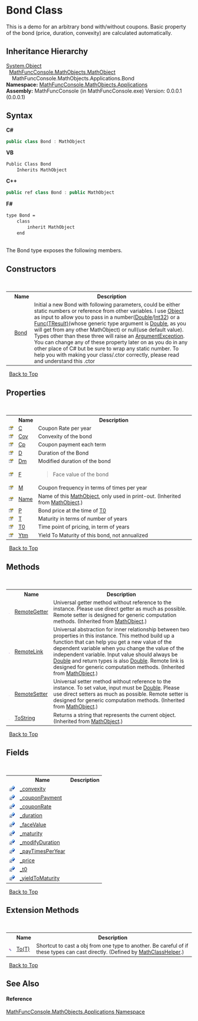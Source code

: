 # Bond Class
 

This is a demo for an arbitrary bond with/without coupons. Basic property of the bond (price, duration, convexity) are calculated automatically.


## Inheritance Hierarchy
<a href="http://msdn2.microsoft.com/en-us/library/e5kfa45b" target="_blank">System.Object</a><br />&nbsp;&nbsp;<a href="bce605e3-e729-258a-0e66-9bfb6e48c607">MathFuncConsole.MathObjects.MathObject</a><br />&nbsp;&nbsp;&nbsp;&nbsp;MathFuncConsole.MathObjects.Applications.Bond<br />
**Namespace:**&nbsp;<a href="d9e4b2f9-9258-2f31-ca55-43e6b838bbc3">MathFuncConsole.MathObjects.Applications</a><br />**Assembly:**&nbsp;MathFuncConsole (in MathFuncConsole.exe) Version: 0.0.0.1 (0.0.0.1)

## Syntax

**C#**<br />
``` C#
public class Bond : MathObject
```

**VB**<br />
``` VB
Public Class Bond
	Inherits MathObject
```

**C++**<br />
``` C++
public ref class Bond : public MathObject
```

**F#**<br />
``` F#
type Bond =  
    class
        inherit MathObject
    end
```

<br />
The Bond type exposes the following members.


## Constructors
&nbsp;<table><tr><th></th><th>Name</th><th>Description</th></tr><tr><td>![Public method](media/pubmethod.gif "Public method")</td><td><a href="d3641eb2-fb12-49c3-2d9e-4a1d9e109408">Bond</a></td><td>
Initial a new Bond with following parameters, could be either static numbers or reference from other variables. I use <a href="http://msdn2.microsoft.com/en-us/library/e5kfa45b" target="_blank">Object</a> as input to allow you to pass in a number(<a href="http://msdn2.microsoft.com/en-us/library/643eft0t" target="_blank">Double</a>/<a href="http://msdn2.microsoft.com/en-us/library/td2s409d" target="_blank">Int32</a>) or a <a href="http://msdn2.microsoft.com/en-us/library/bb534960" target="_blank">Func(TResult)</a>(whose generic type argument is <a href="http://msdn2.microsoft.com/en-us/library/643eft0t" target="_blank">Double</a>, as you will get from any other MathObject) or null(use default value). Types other than these three will raise an <a href="http://msdn2.microsoft.com/en-us/library/3w1b3114" target="_blank">ArgumentException</a>. You can change any of these property later on as you do in any other place of C# but be sure to wrap any static number. 
To help you with making your class/.ctor correctly, please read and understand this .ctor</td></tr></table>&nbsp;
<a href="#bond-class">Back to Top</a>

## Properties
&nbsp;<table><tr><th></th><th>Name</th><th>Description</th></tr><tr><td>![Public property](media/pubproperty.gif "Public property")</td><td><a href="19c63809-1fe4-c900-6c24-436045d9a5a9">C</a></td><td>
Coupon Rate per year</td></tr><tr><td>![Public property](media/pubproperty.gif "Public property")</td><td><a href="e423ca6e-0abd-263e-7bb2-5e1f22395171">Cov</a></td><td>
Convexity of the bond</td></tr><tr><td>![Public property](media/pubproperty.gif "Public property")</td><td><a href="2ae0d38c-bb13-88b0-66ea-2092e7f86f4f">Cp</a></td><td>
Coupon payment each term</td></tr><tr><td>![Public property](media/pubproperty.gif "Public property")</td><td><a href="6347a74e-6eb0-bdc0-8e74-527ae8c79be9">D</a></td><td>
Duration of the Bond</td></tr><tr><td>![Public property](media/pubproperty.gif "Public property")</td><td><a href="8db696e3-c1df-b11c-f920-0f29130e0110">Dm</a></td><td>
Modified duration of the bond</td></tr><tr><td>![Public property](media/pubproperty.gif "Public property")</td><td><a href="ee56eae5-fba0-b647-c5a0-4f49603555d0">F</a></td><td>
>Face value of the bond</td></tr><tr><td>![Public property](media/pubproperty.gif "Public property")</td><td><a href="e17a4e0c-39d5-918c-059d-4593e820904a">M</a></td><td>
Coupon frequency in terms of times per year</td></tr><tr><td>![Public property](media/pubproperty.gif "Public property")</td><td><a href="7c6d74af-467f-3271-ca40-a41261eb9865">Name</a></td><td>
Name of this <a href="bce605e3-e729-258a-0e66-9bfb6e48c607">MathObject</a>, only used in print-out.
 (Inherited from <a href="bce605e3-e729-258a-0e66-9bfb6e48c607">MathObject</a>.)</td></tr><tr><td>![Public property](media/pubproperty.gif "Public property")</td><td><a href="a0c92551-52a2-6a5f-a730-7b9420d9fb3a">P</a></td><td>
Bond price at the time of <a href="d13b7128-a76f-9867-52aa-0e2d61abb42c">T0</a></td></tr><tr><td>![Public property](media/pubproperty.gif "Public property")</td><td><a href="514073a5-383c-f28d-fd61-573a206c4541">T</a></td><td>
Maturity in terms of number of years</td></tr><tr><td>![Public property](media/pubproperty.gif "Public property")</td><td><a href="d13b7128-a76f-9867-52aa-0e2d61abb42c">T0</a></td><td>
Time point of pricing, in term of years</td></tr><tr><td>![Public property](media/pubproperty.gif "Public property")</td><td><a href="841b52e4-dd4c-169e-6d1a-81e97e89f2f0">Ytm</a></td><td>
Yield To Maturity of this bond, not annualized</td></tr></table>&nbsp;
<a href="#bond-class">Back to Top</a>

## Methods
&nbsp;<table><tr><th></th><th>Name</th><th>Description</th></tr><tr><td>![Public method](media/pubmethod.gif "Public method")</td><td><a href="090965dd-a373-63b1-08c1-bc38738ea2ad">RemoteGetter</a></td><td>
Universal getter method without reference to the instance. Please use direct getter as much as possible. Remote setter is designed for generic computation methods.
 (Inherited from <a href="bce605e3-e729-258a-0e66-9bfb6e48c607">MathObject</a>.)</td></tr><tr><td>![Public method](media/pubmethod.gif "Public method")</td><td><a href="f27fefd1-791f-1bb1-3e1e-c8d33f566812">RemoteLink</a></td><td>
Universal abstraction for inner relationship between two properties in this instance. This method build up a function that can help you get a new value of the dependent variable when you change the value of the independent variable. Input value should always be <a href="http://msdn2.microsoft.com/en-us/library/643eft0t" target="_blank">Double</a> and return types is also <a href="http://msdn2.microsoft.com/en-us/library/643eft0t" target="_blank">Double</a>. Remote link is designed for generic computation methods.
 (Inherited from <a href="bce605e3-e729-258a-0e66-9bfb6e48c607">MathObject</a>.)</td></tr><tr><td>![Public method](media/pubmethod.gif "Public method")</td><td><a href="9549b6b3-3f98-bc2d-f2fe-10355f8d5464">RemoteSetter</a></td><td>
Universal setter method without reference to the instance. To set value, input must be <a href="http://msdn2.microsoft.com/en-us/library/643eft0t" target="_blank">Double</a>. Please use direct setters as much as possible. Remote setter is designed for generic computation methods.
 (Inherited from <a href="bce605e3-e729-258a-0e66-9bfb6e48c607">MathObject</a>.)</td></tr><tr><td>![Public method](media/pubmethod.gif "Public method")</td><td><a href="da420a04-08e1-4ec7-b29f-b8446ae7263d">ToString</a></td><td>
Returns a string that represents the current object.
 (Inherited from <a href="bce605e3-e729-258a-0e66-9bfb6e48c607">MathObject</a>.)</td></tr></table>&nbsp;
<a href="#bond-class">Back to Top</a>

## Fields
&nbsp;<table><tr><th></th><th>Name</th><th>Description</th></tr><tr><td>![Private field](media/privfield.gif "Private field")</td><td><a href="f55d122d-0109-bc55-a4e7-6b86fdcdd947">_convexity</a></td><td /></tr><tr><td>![Private field](media/privfield.gif "Private field")</td><td><a href="f875c7e5-bbf1-7f2d-0170-3aad3312daf5">_couponPayment</a></td><td /></tr><tr><td>![Private field](media/privfield.gif "Private field")</td><td><a href="4935ce1c-89b6-c6e7-3ff2-0457914e67da">_couponRate</a></td><td /></tr><tr><td>![Private field](media/privfield.gif "Private field")</td><td><a href="e8eaec8c-a07c-2410-dac2-5853239fcdfd">_duration</a></td><td /></tr><tr><td>![Private field](media/privfield.gif "Private field")</td><td><a href="708f080b-aced-916b-6cde-ca0232753f31">_faceValue</a></td><td /></tr><tr><td>![Private field](media/privfield.gif "Private field")</td><td><a href="fba696ba-32f7-be72-26a2-ed16e1baa04f">_maturity</a></td><td /></tr><tr><td>![Private field](media/privfield.gif "Private field")</td><td><a href="2739a3f4-794b-4335-4078-db67f7b4b459">_modifyDuration</a></td><td /></tr><tr><td>![Private field](media/privfield.gif "Private field")</td><td><a href="beea8c27-71f9-3083-ad2b-ca6e4bfcb1b8">_payTimesPerYear</a></td><td /></tr><tr><td>![Private field](media/privfield.gif "Private field")</td><td><a href="af2941c4-bff4-eab6-bc41-01f93e691720">_price</a></td><td /></tr><tr><td>![Private field](media/privfield.gif "Private field")</td><td><a href="a005c30d-f389-30b2-0dca-62e43acf94f6">_t0</a></td><td /></tr><tr><td>![Private field](media/privfield.gif "Private field")</td><td><a href="82cc9927-3105-7b50-5dd8-16ee8b71b3df">_yieldToMaturity</a></td><td /></tr></table>&nbsp;
<a href="#bond-class">Back to Top</a>

## Extension Methods
&nbsp;<table><tr><th></th><th>Name</th><th>Description</th></tr><tr><td>![Public Extension Method](media/pubextension.gif "Public Extension Method")</td><td><a href="718ec2ab-e890-7d30-f161-f5a9ecf2f0b3">To(T)</a></td><td>
Shortcut to cast a obj from one type to another. Be careful of if these types can cast directly.
 (Defined by <a href="f8375fff-6215-8a0d-083f-b42a5658e465">MathClassHelper</a>.)</td></tr></table>&nbsp;
<a href="#bond-class">Back to Top</a>

## See Also


#### Reference
<a href="d9e4b2f9-9258-2f31-ca55-43e6b838bbc3">MathFuncConsole.MathObjects.Applications Namespace</a><br />